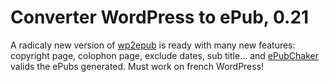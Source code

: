 # Converter WordPress to ePub, 0.21

A radicaly new version of [wp2epub](http://wordpress.org/extend/plugins/wp2epub/) is ready with many new features: copyright page, colophon page, exclude dates, sub title… and [ePubChaker](http://threepress.org/document/epub-validate/) valids the ePubs generated. Must work on french WordPress!